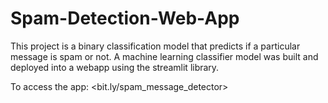 # Spam-Detection-Web-App

This project is a binary classification model that predicts if a particular message is spam or not.
A machine learning classifier model was built and deployed into a webapp using the streamlit library.

To access the app: <bit.ly/spam_message_detector>
